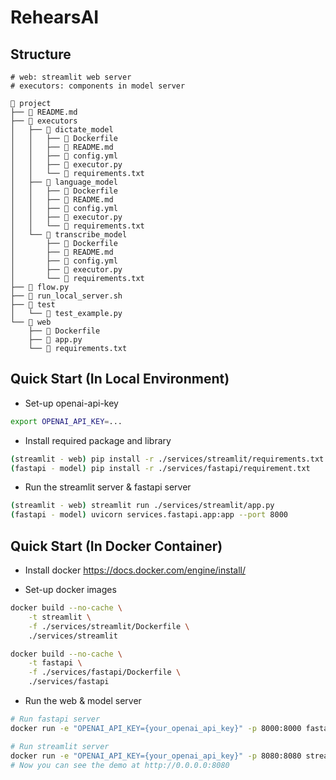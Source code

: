 # RehearsAI

## Structure
```
# web: streamlit web server
# executors: components in model server

🌳 project
├── 📄 README.md
├── 📁 executors
│   ├── 📁 dictate_model
│   │   ├── 📄 Dockerfile
│   │   ├── 📄 README.md
│   │   ├── 📄 config.yml
│   │   ├── 📄 executor.py
│   │   └── 📄 requirements.txt
│   ├── 📁 language_model
│   │   ├── 📄 Dockerfile
│   │   ├── 📄 README.md
│   │   ├── 📄 config.yml
│   │   ├── 📄 executor.py
│   │   └── 📄 requirements.txt
│   └── 📁 transcribe_model
│       ├── 📄 Dockerfile
│       ├── 📄 README.md
│       ├── 📄 config.yml
│       ├── 📄 executor.py
│       └── 📄 requirements.txt
├── 📄 flow.py
├── 📄 run_local_server.sh
├── 📁 test
│   └── 📄 test_example.py
└── 📁 web
    ├── 📄 Dockerfile
    ├── 📄 app.py
    └── 📄 requirements.txt
```
## Quick Start (In Local Environment)
- Set-up openai-api-key
```bash
export OPENAI_API_KEY=...
```

- Install required package and library
```bash
(streamlit - web) pip install -r ./services/streamlit/requirements.txt
(fastapi - model) pip install -r ./services/fastapi/requirement.txt
```

- Run the streamlit server & fastapi server
```bash
(streamlit - web) streamlit run ./services/streamlit/app.py
(fastapi - model) uvicorn services.fastapi.app:app --port 8000
```

## Quick Start (In Docker Container)

- Install docker
https://docs.docker.com/engine/install/

- Set-up docker images
```bash
docker build --no-cache \
    -t streamlit \
    -f ./services/streamlit/Dockerfile \
    ./services/streamlit

docker build --no-cache \
    -t fastapi \
    -f ./services/fastapi/Dockerfile \
    ./services/fastapi
```

- Run the web & model server
```bash
# Run fastapi server
docker run -e "OPENAI_API_KEY={your_openai_api_key}" -p 8000:8000 fastapi

# Run streamlit server
docker run -e "OPENAI_API_KEY={your_openai_api_key}" -p 8080:8080 streamlit -- --host host.docker.internal
# Now you can see the demo at http://0.0.0.0:8080
```
